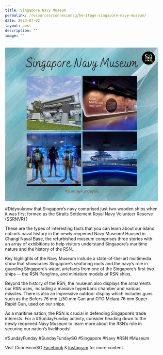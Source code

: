 ```yaml
---
title: Singapore Navy Museum
permalink: /resources/connexionsg/heritage-singapore-navy-museum/
date: 2023-07-02
layout: post
description: ""
image: ""
---
```

![](/images/connexionsg/2023/navy%20museum.png)

#Didyouknow that Singapore’s navy comprised just two wooden ships when it was first formed as the Straits Settlement Royal Navy Volunteer Reserve (SSRNVR)?

These are the types of interesting facts that you can learn about our island nation’s naval history in the newly reopened Navy Museum! Housed in Changi Naval Base, the refurbished museum comprises three stories with an array of exhibitions to help visitors understand Singapore’s maritime nature and the history of the RSN.

Key highlights of the Navy Museum include a state-of-the-art multimedia show that showcases Singapore’s seafaring roots and the navy’s role in guarding Singapore’s water, artefacts from one of the Singapore’s first two ships -- the RSN Panglima, and miniature models of RSN ships.

Beyond the history of the RSN, the museum also displays the armaments our RSN uses, including a massive hyperbaric chamber and various missiles. There is also an impressive outdoor display which includes guns such as the Bofors 76 mm L/50 mm Gun and OTO Melara 76 mm Super Rapid Gun, used on our ships.

As a maritime nation, the RSN is crucial in defending Singapore’s trade interests. For a #SundayFunday activity, consider heading down to the newly reopened Navy Museum to learn more about the RSN’s role in securing our nation’s livelihoods!

#SundayFunday #SundayFundaySG #Singapore #Navy #RSN #Museum

Visit ConnexionSG <a target="_blank" href="https://www.facebook.com/ConnexionSG">Facebook</a> &amp; <a target="_blank" href="https://www.instagram.com/connexionsg/">Instagram</a> for more content.